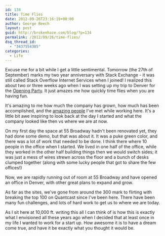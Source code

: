 ```yaml
---
id: 134
title: Time Flies
date: 2012-09-26T23:16:19+00:00
author: George Beech
layout: post
guid: http://brokenhaze.com/blog/?p=134
permalink: /2012/09/26/time-flies/
dsq_thread_id:
  - "3437554385"
categories:
  - Life
---
```

Excuse me for a bit while I get a little sentimental. Tomorrow (the 27th of September) marks my two year anniversary with Stack Exchange - it was still called Stack Overflow Internet Services when I joined! I realized this about two or three weeks ago when I was setting up my trip to Denver for the [Opening Party](http://blog.stackoverflow.com/2012/09/join-us-for-our-opening-reception-of-stack-exchange-denver/). It just amazes me how quickly time flies when you are having fun.
<!--more-->
It's amazing to me how much the company has grown, how much has been accomplished, and the [amazing people](http://stackexchange.com/about/team) I've met while working here. It's a little bit awe inspiring to look back at the day I started and what the company looked like then vs where we are at now.

On my first day the space at 55 Broadway hadn't been renovated yet, they had done some demo, but that was about it. It was a puke green color, and there was a lot of work that needed to be done. I think there where 10 people in the office when I started. We lived in one half of the office, while they worked in the other half building things then we would switch sides; it was just a mess of wires strewn across the floor and a bunch of desks clumped together (along with some lucky people that got to share the few offices!)

Now, we are rapidly running out of room at 55 Broadway and have opened an office in Denver, with other great plans to expand and grow.

As far as the sites, we've gone from around the 300 mark to flirting with breaking the top 100 on Quantcast since I've been here. There have been many fun challenges, and lots of hard work to get us to where we are today.

As I sit here at 10,000 ft. writing this all I can think of is how this is exactly what I envisioned all these years ago when I decided that at least once in my life I wanted to work for a start up. How awesome it is to have a dream come true, and have it be exactly what you thought it would be.